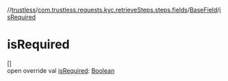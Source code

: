 //[trustless](../../../index.md)/[com.trustless.requests.kyc.retrieveSteps.steps.fields](../index.md)/[BaseField](index.md)/[isRequired](is-required.md)

# isRequired

[]\
open override val [isRequired](is-required.md): [Boolean](https://kotlinlang.org/api/latest/jvm/stdlib/kotlin/-boolean/index.html)
